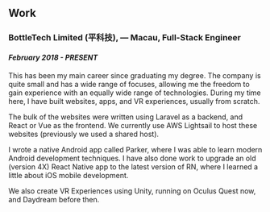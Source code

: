 ## Work

### **BottleTech Limited (平科技),** — Macau, Full-Stack Engineer

#### *February 2018 - PRESENT*

This has been my main career since graduating my degree. The company is quite small and has a wide range of focuses, allowing me the freedom to gain experience with an equally wide range of technologies. During my time here, I have built websites, apps, and VR experiences, usually from scratch.

The bulk of the websites were written using Laravel as a backend, and React or Vue as the frontend. We currently use AWS Lightsail to host these websites (previously we used a shared host).

I wrote a native Android app called Parker, where I was able to learn modern Android development techniques. I have also done work to upgrade an old (version 4X) React Native app to the latest version of RN, where I learned a little about iOS mobile development.

We also create VR Experiences using Unity, running on Oculus Quest now, and Daydream before then.
